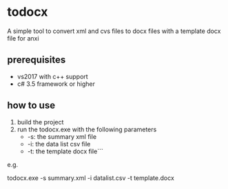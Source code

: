 # todocx

A simple tool to convert xml and cvs files to docx files with a template docx file for anxi

## prerequisites

- vs2017 with c++ support
- c# 3.5 framework or higher

## how to use

1. build the project
2. run the todocx.exe with the following parameters
   - -s: the summary xml file
   - -i: the data list csv file
   - -t: the template docx file```

e.g.

todocx.exe -s summary.xml -i datalist.csv -t template.docx
